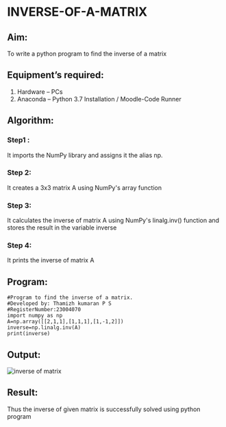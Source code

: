 # INVERSE-OF-A-MATRIX
## Aim:
To write a python program to find the inverse of a matrix
## Equipment’s required:
1. 	Hardware – PCs
2. 	Anaconda – Python 3.7 Installation / Moodle-Code Runner
## Algorithm:
### Step1 : 
It imports the NumPy library and assigns it the alias np.
### Step 2: 
It creates a 3x3 matrix A using NumPy's array function
### Step 3: 
It calculates the inverse of matrix A using NumPy's linalg.inv() function and stores the result in the variable inverse
### Step 4: 
It prints the inverse of matrix A

## Program:
```
#Program to find the inverse of a matrix.
#Developed by: Thamizh kumaran P S
#RegisterNumber:23004070
import numpy as np
A=np.array([[2,1,1],[1,1,1],[1,-1,2]])
inverse=np.linalg.inv(A)
print(inverse)
```
## Output:
![inverse of matrix](https://github.com/Thamizhjo/INVERSE-OF-A-MATRIX/assets/123891476/bd99e899-8f93-47d2-b27e-f9ec772f223e)

## Result:
Thus the inverse of given matrix is successfully solved using python program


